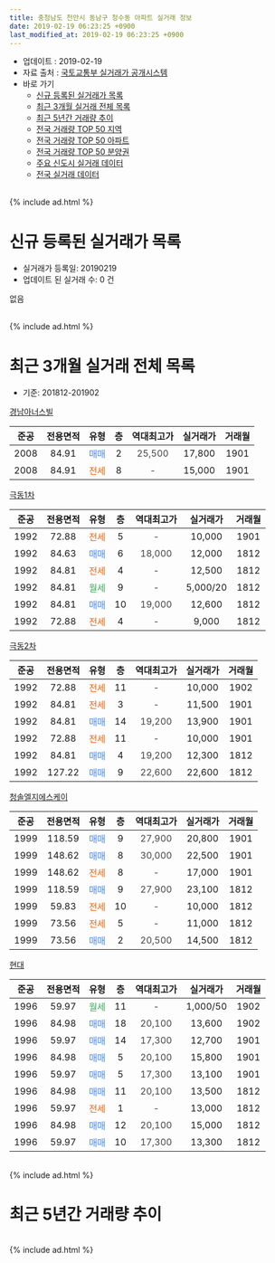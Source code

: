 ```yaml
---
title: 충청남도 천안시 동남구 청수동 아파트 실거래 정보
date: 2019-02-19 06:23:25 +0900
last_modified_at: 2019-02-19 06:23:25 +0900
---
```


* 업데이트 : 2019-02-19
* 자료 출처 : [국토교통부 실거래가 공개시스템](http://rt.molit.go.kr)
* 바로 가기
    * [신규 등록된 실거래가 목록](#신규-등록된-실거래가-목록)
    * [최근 3개월 실거래 전체 목록](#최근-3개월-실거래-전체-목록)
    * [최근 5년간 거래량 추이](#최근-5년간-거래량-추이)
    * [전국 거래량 TOP 50 지역](https://inasie.github.io/apt-trade-info/최근-3개월-전국에서-가장-거래가-많이-발생한-지역)
    * [전국 거래량 TOP 50 아파트](https://inasie.github.io/apt-trade-info/최근-3개월-전국에서-가장-거래가-많이-발생한-아파트)
    * [전국 거래량 TOP 50 분양권](https://inasie.github.io/apt-trade-info/최근-3개월-전국에서-가장-거래가-많이-발생한-분양권)
    * [주요 신도시 실거래 데이터](https://inasie.github.io/apt-trade-info/주요-신도시)
    * [전국 실거래 데이터](https://inasie.github.io/apt-trade-info/전국)
<br>
{% include ad.html %}
<br>

# 신규 등록된 실거래가 목록
* 실거래가 등록일: 20190219
* 업데이트 된 실거래 수: 0 건

없음

<br>
{% include ad.html %}
<br>

# 최근 3개월 실거래 전체 목록
* 기준: 201812-201902


[경남아너스빌](https://search.naver.com/search.naver?query=%EC%B6%A9%EC%B2%AD%EB%82%A8%EB%8F%84+%EC%B2%9C%EC%95%88%EC%8B%9C+%EB%8F%99%EB%82%A8%EA%B5%AC+%EC%B2%AD%EC%88%98%EB%8F%99+%EA%B2%BD%EB%82%A8%EC%95%84%EB%84%88%EC%8A%A4%EB%B9%8C)

|준공|전용면적|유형|층|역대최고가|실거래가|거래월|
|:---:|:---:|:---:|:---:|:---:|:---:|:---:|
|2008|84.91|<span style="color:#4285f3">매매</span>|2|<span style="color:#444444">25,500</span>|17,800|1901|
|2008|84.91|<span style="color:#ff5a00">전세</span>|8|<span style="color:#444444">-</span>|15,000|1901|

[극동1차](https://search.naver.com/search.naver?query=%EC%B6%A9%EC%B2%AD%EB%82%A8%EB%8F%84+%EC%B2%9C%EC%95%88%EC%8B%9C+%EB%8F%99%EB%82%A8%EA%B5%AC+%EC%B2%AD%EC%88%98%EB%8F%99+%EA%B7%B9%EB%8F%991%EC%B0%A8)

|준공|전용면적|유형|층|역대최고가|실거래가|거래월|
|:---:|:---:|:---:|:---:|:---:|:---:|:---:|
|1992|72.88|<span style="color:#ff5a00">전세</span>|5|<span style="color:#444444">-</span>|10,000|1901|
|1992|84.63|<span style="color:#4285f3">매매</span>|6|<span style="color:#444444">18,000</span>|12,000|1812|
|1992|84.81|<span style="color:#ff5a00">전세</span>|4|<span style="color:#444444">-</span>|12,500|1812|
|1992|84.81|<span style="color:#34a853">월세</span>|9|<span style="color:#444444">-</span>|5,000/20|1812|
|1992|84.81|<span style="color:#4285f3">매매</span>|10|<span style="color:#444444">19,000</span>|12,600|1812|
|1992|72.88|<span style="color:#ff5a00">전세</span>|4|<span style="color:#444444">-</span>|9,000|1812|

[극동2차](https://search.naver.com/search.naver?query=%EC%B6%A9%EC%B2%AD%EB%82%A8%EB%8F%84+%EC%B2%9C%EC%95%88%EC%8B%9C+%EB%8F%99%EB%82%A8%EA%B5%AC+%EC%B2%AD%EC%88%98%EB%8F%99+%EA%B7%B9%EB%8F%992%EC%B0%A8)

|준공|전용면적|유형|층|역대최고가|실거래가|거래월|
|:---:|:---:|:---:|:---:|:---:|:---:|:---:|
|1992|72.88|<span style="color:#ff5a00">전세</span>|11|<span style="color:#444444">-</span>|10,000|1902|
|1992|84.81|<span style="color:#ff5a00">전세</span>|3|<span style="color:#444444">-</span>|11,500|1901|
|1992|84.81|<span style="color:#4285f3">매매</span>|14|<span style="color:#444444">19,200</span>|13,900|1901|
|1992|72.88|<span style="color:#ff5a00">전세</span>|11|<span style="color:#444444">-</span>|10,000|1901|
|1992|84.81|<span style="color:#4285f3">매매</span>|4|<span style="color:#444444">19,200</span>|12,300|1812|
|1992|127.22|<span style="color:#4285f3">매매</span>|9|<span style="color:#444444">22,600</span>|22,600|1812|

[청솔엘지에스케이](https://search.naver.com/search.naver?query=%EC%B6%A9%EC%B2%AD%EB%82%A8%EB%8F%84+%EC%B2%9C%EC%95%88%EC%8B%9C+%EB%8F%99%EB%82%A8%EA%B5%AC+%EC%B2%AD%EC%88%98%EB%8F%99+%EC%B2%AD%EC%86%94%EC%97%98%EC%A7%80%EC%97%90%EC%8A%A4%EC%BC%80%EC%9D%B4)

|준공|전용면적|유형|층|역대최고가|실거래가|거래월|
|:---:|:---:|:---:|:---:|:---:|:---:|:---:|
|1999|118.59|<span style="color:#4285f3">매매</span>|9|<span style="color:#444444">27,900</span>|20,800|1901|
|1999|148.62|<span style="color:#4285f3">매매</span>|8|<span style="color:#444444">30,000</span>|22,500|1901|
|1999|148.62|<span style="color:#ff5a00">전세</span>|8|<span style="color:#444444">-</span>|17,000|1901|
|1999|118.59|<span style="color:#4285f3">매매</span>|9|<span style="color:#444444">27,900</span>|23,100|1812|
|1999|59.83|<span style="color:#ff5a00">전세</span>|10|<span style="color:#444444">-</span>|10,000|1812|
|1999|73.56|<span style="color:#ff5a00">전세</span>|5|<span style="color:#444444">-</span>|11,000|1812|
|1999|73.56|<span style="color:#4285f3">매매</span>|2|<span style="color:#444444">20,500</span>|14,500|1812|

[현대](https://search.naver.com/search.naver?query=%EC%B6%A9%EC%B2%AD%EB%82%A8%EB%8F%84+%EC%B2%9C%EC%95%88%EC%8B%9C+%EB%8F%99%EB%82%A8%EA%B5%AC+%EC%B2%AD%EC%88%98%EB%8F%99+%ED%98%84%EB%8C%80)

|준공|전용면적|유형|층|역대최고가|실거래가|거래월|
|:---:|:---:|:---:|:---:|:---:|:---:|:---:|
|1996|59.97|<span style="color:#34a853">월세</span>|11|<span style="color:#444444">-</span>|1,000/50|1902|
|1996|84.98|<span style="color:#4285f3">매매</span>|18|<span style="color:#444444">20,100</span>|13,600|1902|
|1996|59.97|<span style="color:#4285f3">매매</span>|14|<span style="color:#444444">17,300</span>|12,700|1901|
|1996|84.98|<span style="color:#4285f3">매매</span>|5|<span style="color:#444444">20,100</span>|15,800|1901|
|1996|59.97|<span style="color:#4285f3">매매</span>|5|<span style="color:#444444">17,300</span>|13,100|1901|
|1996|84.98|<span style="color:#4285f3">매매</span>|11|<span style="color:#444444">20,100</span>|13,500|1812|
|1996|59.97|<span style="color:#ff5a00">전세</span>|1|<span style="color:#444444">-</span>|13,000|1812|
|1996|84.98|<span style="color:#4285f3">매매</span>|12|<span style="color:#444444">20,100</span>|15,000|1812|
|1996|59.97|<span style="color:#4285f3">매매</span>|10|<span style="color:#444444">17,300</span>|13,300|1812|


<br>
{% include ad.html %}
<br>

# 최근 5년간 거래량 추이


<div style="width:100%;">
    <canvas id="deal_progress" height="200"></canvas>
</div>

<script>
new Chart(document.getElementById("deal_progress"), {
    type: 'line',
    data: {
        labels: ['201402','201403','201404','201405','201406','201407','201408','201409','201410','201411','201412','201501','201502','201503','201504','201505','201506','201507','201508','201509','201510','201511','201512','201601','201602','201603','201604','201605','201606','201607','201608','201609','201610','201611','201612','201701','201702','201703','201704','201705','201706','201707','201708','201709','201710','201711','201712','201801','201802','201803','201804','201805','201806','201807','201808','201809','201810','201811','201812','201901','201902'],
        datasets: [{
            label: '매매',
            pointRadius: 1,
            data: [15, 24, 17, 18, 13, 13, 15, 18, 10, 12, 9, 9, 1, 11, 10, 9, 9, 9, 17, 9, 12, 8, 8, 4, 7, 6, 11, 9, 7, 5, 9, 1, 10, 13, 9, 6, 7, 8, 5, 6, 7, 14, 7, 7, 6, 6, 4, 4, 16, 20, 6, 4, 10, 6, 5, 6, 5, 3, 9, 7, 1],
            borderColor: "rgba(255, 201, 14, 1)",
            backgroundColor: "rgba(255, 201, 14, 0.5)",
            fill: false,
            lineTension: 0
        },{
            label: '전월세',
            pointRadius: 1,
            data: [13, 7, 14, 13, 7, 13, 13, 6, 8, 7, 11, 9, 8, 8, 6, 9, 6, 15, 11, 7, 2, 3, 5, 10, 10, 7, 4, 8, 7, 3, 5, 5, 9, 3, 5, 5, 11, 10, 8, 6, 8, 6, 7, 4, 4, 6, 8, 10, 10, 8, 5, 6, 10, 5, 7, 6, 8, 3, 6, 5, 2],
            borderColor: "rgba(0, 141, 185, 1)",
            backgroundColor: "rgba(0, 141, 185, 0.5)",
            fill: false,
            lineTension: 0
        }
        ]
    },
    options: {
        responsive: true,
        title: {
            display: false
        },
        tooltips: {
            mode: 'index',
            intersect: false
        },
        hover: {
            mode: 'nearest',
            intersect: true
        },
        scales: {
            xAxes: [{
                display: true,
                scaleLabel: {
                    display: true,
                    labelString: '년/월'
                }
            }],
            yAxes: [{
                display: true,
                ticks: {
                    suggestedMin: 0,
                },
                scaleLabel: {
                    display: true,
                    labelString: '실거래 수'
                }
            }]
        }
    }
});

</script>


<br>
{% include ad.html %}
<br>

